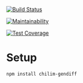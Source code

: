 [![Build Status](https://travis-ci.org/Chilim/project-lvl2-s133.svg?branch=master)](https://travis-ci.org/Chilim/project-lvl2-s133)

[![Maintainability](https://api.codeclimate.com/v1/badges/fe38b80c1402c95c44a0/maintainability)](https://codeclimate.com/github/Chilim/project-lvl2-s133/maintainability)

[![Test Coverage](https://api.codeclimate.com/v1/badges/fe38b80c1402c95c44a0/test_coverage)](https://codeclimate.com/github/Chilim/project-lvl2-s133/test_coverage)

# Setup
`npm install chilim-gendiff`



